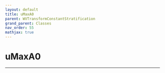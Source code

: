 ```yaml
---
layout: default
title: uMaxA0
parent: WVTransformConstantStratification
grand_parent: Classes
nav_order: 55
mathjax: true
---
```


#  uMaxA0




---

